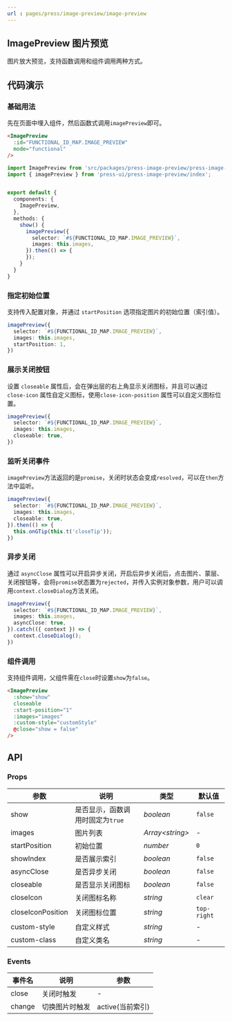 ```yaml
---
url : pages/press/image-preview/image-preview
---
```


## ImagePreview 图片预览

图片放大预览，支持函数调用和组件调用两种方式。


## 代码演示

### 基础用法

先在页面中埋入组件，然后函数式调用`imagePreview`即可。


```html
<ImagePreview
  :id="FUNCTIONAL_ID_MAP.IMAGE_PREVIEW"
  mode="functional"
/>
```

```ts
import ImagePreview from 'src/packages/press-image-preview/press-image-preview.vue';
import { imagePreview } from 'press-ui/press-image-preview/index';


export default {
  components: {
    ImagePreview,
  },
  methods: {
    show() {
      imagePreview({
        selector: `#${FUNCTIONAL_ID_MAP.IMAGE_PREVIEW}`,
        images: this.images,
      }).then(() => {
      });
    }
  }
}
```

### 指定初始位置

支持传入配置对象，并通过 `startPosition` 选项指定图片的初始位置（索引值）。

```ts
imagePreview({
  selector: `#${FUNCTIONAL_ID_MAP.IMAGE_PREVIEW}`,
  images: this.images,
  startPosition: 1,
})
```

### 展示关闭按钮

设置 `closeable` 属性后，会在弹出层的右上角显示关闭图标，并且可以通过 `close-icon` 属性自定义图标，使用`close-icon-position` 属性可以自定义图标位置。


```ts
imagePreview({
  selector: `#${FUNCTIONAL_ID_MAP.IMAGE_PREVIEW}`,
  images: this.images,
  closeable: true,
})
```


### 监听关闭事件

`imagePreview`方法返回的是`promise`，关闭时状态会变成`resolved`，可以在`then`方法中监听。

```ts
imagePreview({
  selector: `#${FUNCTIONAL_ID_MAP.IMAGE_PREVIEW}`,
  images: this.images,
  closeable: true,
}).then(() => {
  this.onGTip(this.t('closeTip'));
})
```


### 异步关闭

通过 `asyncClose` 属性可以开启异步关闭，开启后异步关闭后，点击图片、蒙层、关闭按钮等，会将`promise`状态置为`rejected`，并传入实例对象参数，用户可以调用`context.closeDialog`方法关闭。


```ts
imagePreview({
  selector: `#${FUNCTIONAL_ID_MAP.IMAGE_PREVIEW}`,
  images: this.images,
  asyncClose: true,
}).catch(({ context }) => {
  context.closeDialog();
})
```

### 组件调用

支持组件调用，父组件需在`close`时设置`show`为`false`。

```html
<ImagePreview
  :show="show"
  closeable
  :start-position="1"
  :images="images"
  :custom-style="customStyle"
  @close="show = false"
/>
```



## API

### Props


| 参数              | 说明                             | 类型             | 默认值      |
| ----------------- | -------------------------------- | ---------------- | ----------- |
| show              | 是否显示，函数调用时固定为`true` | _boolean_        | `false`     |
| images            | 图片列表                         | _Array<string\>_ | -           |
| startPosition     | 初始位置                         | _number_         | `0`         |
| showIndex         | 是否展示索引                     | _boolean_        | `false`     |
| asyncClose        | 是否异步关闭                     | _boolean_        | `false`     |
| closeable         | 是否显示关闭图标                 | _boolean_        | `false`     |
| closeIcon         | 关闭图标名称                     | _string_         | `clear`     |
| closeIconPosition | 关闭图标位置                     | _string_         | `top-right` |
| custom-style      | 自定义样式                       | _string_         | -           |
| custom-class      | 自定义类名                       | _string_         | -           |

### Events

| 事件名 | 说明           | 参数             |
| ------ | -------------- | ---------------- |
| close  | 关闭时触发     | -                |
| change | 切换图片时触发 | active(当前索引) |

